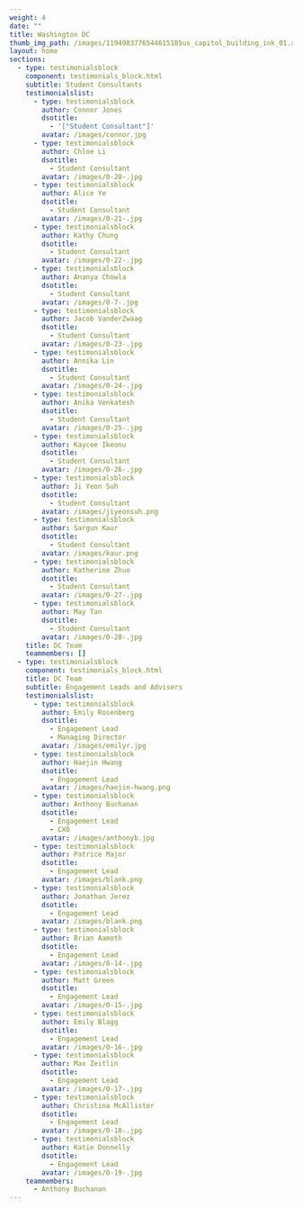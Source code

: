 ```yaml
---
weight: 4
date: ""
title: Washington DC
thumb_img_path: /images/1194983776544615185us_capitol_building_ink_01.svg.med.png
layout: home
sections:
  - type: testimonialsblock
    component: testimonials_block.html
    subtitle: Student Consultants
    testimonialslist:
      - type: testimonialsblock
        author: Connor Jones
        dsotitle:
          - '["Student Consultant"]'
        avatar: /images/connor.jpg
      - type: testimonialsblock
        author: Chloe Li
        dsotitle:
          - Student Consultant
        avatar: /images/0-20-.jpg
      - type: testimonialsblock
        author: Alice Ye
        dsotitle:
          - Student Consultant
        avatar: /images/0-21-.jpg
      - type: testimonialsblock
        author: Kathy Chung
        dsotitle:
          - Student Consultant
        avatar: /images/0-22-.jpg
      - type: testimonialsblock
        author: Ananya Chowla
        dsotitle:
          - Student Consultant
        avatar: /images/0-7-.jpg
      - type: testimonialsblock
        author: Jacob VanderZwaag
        dsotitle:
          - Student Consultant
        avatar: /images/0-23-.jpg
      - type: testimonialsblock
        author: Annika Lin
        dsotitle:
          - Student Consultant
        avatar: /images/0-24-.jpg
      - type: testimonialsblock
        author: Anika Venkatesh
        dsotitle:
          - Student Consultant
        avatar: /images/0-25-.jpg
      - type: testimonialsblock
        author: Kaycee Ikeonu
        dsotitle:
          - Student Consultant
        avatar: /images/0-26-.jpg
      - type: testimonialsblock
        author: Ji Yeon Suh
        dsotitle:
          - Student Consultant
        avatar: /images/jiyeonsuh.png
      - type: testimonialsblock
        author: Sargun Kaur
        dsotitle:
          - Student Consultant
        avatar: /images/kaur.png
      - type: testimonialsblock
        author: Katherine Zhuo
        dsotitle:
          - Student Consultant
        avatar: /images/0-27-.jpg
      - type: testimonialsblock
        author: May Tan
        dsotitle:
          - Student Consultant
        avatar: /images/0-28-.jpg
    title: DC Team
    teammembers: []
  - type: testimonialsblock
    component: testimonials_block.html
    title: DC Team
    subtitle: Engagement Leads and Advisers
    testimonialslist:
      - type: testimonialsblock
        author: Emily Rosenberg
        dsotitle:
          - Engagement Lead
          - Managing Director
        avatar: /images/emilyr.jpg
      - type: testimonialsblock
        author: Haejin Hwang
        dsotitle:
          - Engagement Lead
        avatar: /images/haejin-hwang.png
      - type: testimonialsblock
        author: Anthony Buchanan
        dsotitle:
          - Engagement Lead
          - CXO
        avatar: /images/anthonyb.jpg
      - type: testimonialsblock
        author: Patrice Major
        dsotitle:
          - Engagement Lead
        avatar: /images/blank.png
      - type: testimonialsblock
        author: Jonathan Jerez
        dsotitle:
          - Engagement Lead
        avatar: /images/blank.png
      - type: testimonialsblock
        author: Brian Aamoth
        dsotitle:
          - Engagement Lead
        avatar: /images/0-14-.jpg
      - type: testimonialsblock
        author: Matt Green
        dsotitle:
          - Engagement Lead
        avatar: /images/0-15-.jpg
      - type: testimonialsblock
        author: Emily Blagg
        dsotitle:
          - Engagement Lead
        avatar: /images/0-16-.jpg
      - type: testimonialsblock
        author: Max Zeitlin
        dsotitle:
          - Engagement Lead
        avatar: /images/0-17-.jpg
      - type: testimonialsblock
        author: Christina McAllister
        dsotitle:
          - Engagement Lead
        avatar: /images/0-18-.jpg
      - type: testimonialsblock
        author: Katie Donnelly
        dsotitle:
          - Engagement Lead
        avatar: /images/0-19-.jpg
    teammembers:
      - Anthony Buchanan
---
```

